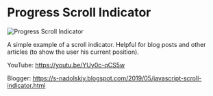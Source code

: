 # Progress Scroll Indicator
![Progress Scroll Indicator](https://i.imgur.com/kPYQCB8.gif)

A simple example of a scroll indicator. Helpful for blog posts and other articles (to show the user his current position).

YouTube: https://youtu.be/YUy0c-qCS5w

Blogger: https://s-nadolskiy.blogspot.com/2019/05/javascript-scroll-indicator.html

